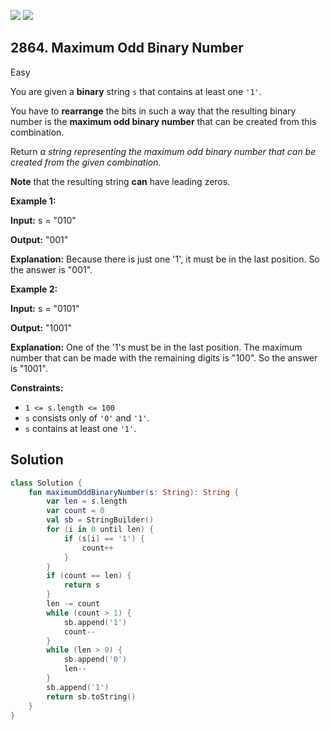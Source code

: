 [![](https://img.shields.io/github/stars/javadev/LeetCode-in-Kotlin?label=Stars&style=flat-square)](https://github.com/javadev/LeetCode-in-Kotlin)
[![](https://img.shields.io/github/forks/javadev/LeetCode-in-Kotlin?label=Fork%20me%20on%20GitHub%20&style=flat-square)](https://github.com/javadev/LeetCode-in-Kotlin/fork)

## 2864\. Maximum Odd Binary Number

Easy

You are given a **binary** string `s` that contains at least one `'1'`.

You have to **rearrange** the bits in such a way that the resulting binary number is the **maximum odd binary number** that can be created from this combination.

Return _a string representing the maximum odd binary number that can be created from the given combination._

**Note** that the resulting string **can** have leading zeros.

**Example 1:**

**Input:** s = "010"

**Output:** "001"

**Explanation:** Because there is just one '1', it must be in the last position. So the answer is "001".

**Example 2:**

**Input:** s = "0101"

**Output:** "1001"

**Explanation:** One of the '1's must be in the last position. The maximum number that can be made with the remaining digits is "100". So the answer is "1001".

**Constraints:**

*   `1 <= s.length <= 100`
*   `s` consists only of `'0'` and `'1'`.
*   `s` contains at least one `'1'`.

## Solution

```kotlin
class Solution {
    fun maximumOddBinaryNumber(s: String): String {
        var len = s.length
        var count = 0
        val sb = StringBuilder()
        for (i in 0 until len) {
            if (s[i] == '1') {
                count++
            }
        }
        if (count == len) {
            return s
        }
        len -= count
        while (count > 1) {
            sb.append('1')
            count--
        }
        while (len > 0) {
            sb.append('0')
            len--
        }
        sb.append('1')
        return sb.toString()
    }
}
```